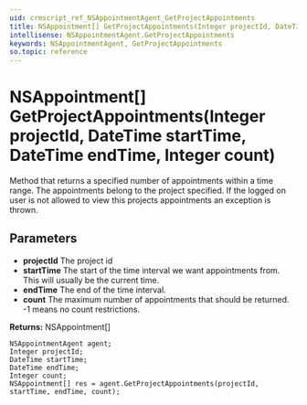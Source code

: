```yaml
---
uid: crmscript_ref_NSAppointmentAgent_GetProjectAppointments
title: NSAppointment[] GetProjectAppointments(Integer projectId, DateTime startTime, DateTime endTime, Integer count)
intellisense: NSAppointmentAgent.GetProjectAppointments
keywords: NSAppointmentAgent, GetProjectAppointments
so.topic: reference
---
```


# NSAppointment[] GetProjectAppointments(Integer projectId, DateTime startTime, DateTime endTime, Integer count)

Method that returns a specified number of appointments within a time range. The appointments belong to the project specified. If the logged on user is not allowed to view this projects appointments an exception is thrown.

## Parameters

* **projectId** The project id
* **startTime** The start of the time interval we want appointments from. This will usually be the current time.
* **endTime** The end of the time interval.
* **count** The maximum number of appointments that should be returned. -1 means no count restrictions.

**Returns:** NSAppointment[]

```crmscript
NSAppointmentAgent agent;
Integer projectId;
DateTime startTime;
DateTime endTime;
Integer count;
NSAppointment[] res = agent.GetProjectAppointments(projectId, startTime, endTime, count);
```

